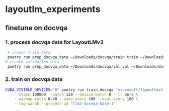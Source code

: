 # layoutlm_experiments

## finetune on docvqa

### 1. process docvqa data for LayoutLMv3

```sh
 # crunch train data
 poetry run prep_docvqa_data ~/Downloads/docvqa/train train ~/Downloads/docvqa_proc_train
# crunch validation data
 poetry run prep_docvqa_data ~/Downloads/docvqa/val val ~/Downloads/docvqa_proc_val
```

### 2. train on docvqa data

```sh
CUDA_VISIBLE_DEVICES="0" poetry run train_docvqa 'microsoft/layoutlmv3-base' ~/Downloads/docvqa_proc_val ~/Downloads/docvqa_proc_val test1 \
    --steps 100000 --batch 128 --device-batch 8 --lr 3e-5 \
    --warmup-ratio 0.48 --save-every 100 --eval-every 100 \
    --log-wandb --project-id "llm3-docvqa-base-1"
```
